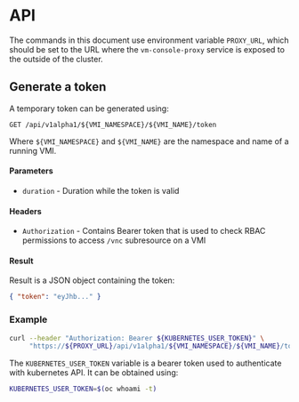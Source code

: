 # API

The commands in this document use environment variable `PROXY_URL`,
which should be set to the URL where the `vm-console-proxy` service is
exposed to the outside of the cluster.

## Generate a token

A temporary token can be generated using:
```
GET /api/v1alpha1/${VMI_NAMESPACE}/${VMI_NAME}/token
``` 
Where `${VMI_NAMESPACE}` and `${VMI_NAME}` are the namespace
and name of a running VMI.

#### Parameters
- `duration` - Duration while the token is valid

#### Headers
- `Authorization` - Contains Bearer token that is used to check
  RBAC permissions to access `/vnc` subresource on a VMI

#### Result
Result is a JSON object containing the token:
```json
{ "token": "eyJhb..." }
```

### Example
```bash
curl --header "Authorization: Bearer ${KUBERNETES_USER_TOKEN}" \
     "https://${PROXY_URL}/api/v1alpha1/${VMI_NAMESPACE}/${VMI_NAME}/token?duration=${DURATION}"
```

The `KUBERNETES_USER_TOKEN` variable is a bearer token used to authenticate with
kubernetes API. It can be obtained using:
```bash
KUBERNETES_USER_TOKEN=$(oc whoami -t)
```
